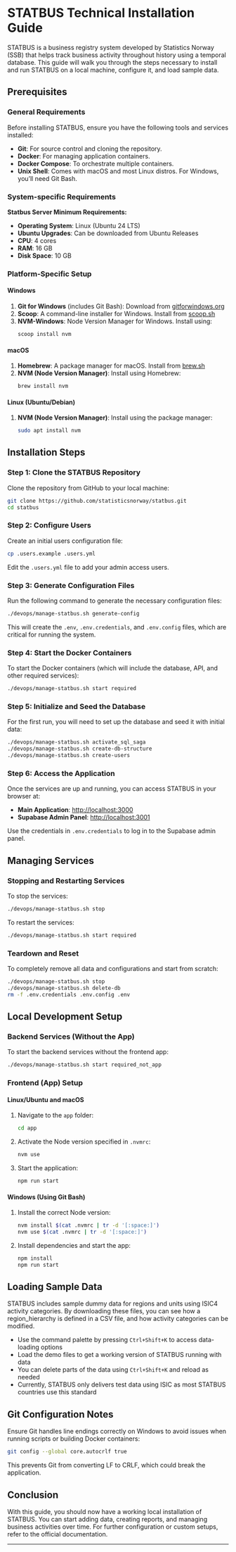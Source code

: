 # STATBUS Technical Installation Guide

STATBUS is a business registry system developed by Statistics Norway (SSB) that helps track business activity throughout history using a temporal database. This guide will walk you through the steps necessary to install and run STATBUS on a local machine, configure it, and load sample data.

## Prerequisites

### General Requirements

Before installing STATBUS, ensure you have the following tools and services installed:

- **Git**: For source control and cloning the repository.
- **Docker**: For managing application containers.
- **Docker Compose**: To orchestrate multiple containers.
- **Unix Shell**: Comes with macOS and most Linux distros. For Windows, you’ll need Git Bash.

### System-specific Requirements

**Statbus Server Minimum Requirements:**

- **Operating System**: Linux (Ubuntu 24 LTS)
- **Ubuntu Upgrades**: Can be downloaded from Ubuntu Releases
- **CPU**: 4 cores
- **RAM**: 16 GB
- **Disk Space**: 10 GB

### Platform-Specific Setup

#### Windows

1. **Git for Windows** (includes Git Bash): Download from [gitforwindows.org](https://gitforwindows.org/)
2. **Scoop**: A command-line installer for Windows. Install from [scoop.sh](https://scoop.sh/)
3. **NVM-Windows**: Node Version Manager for Windows. Install using:
   ```bash
   scoop install nvm
   ```

#### macOS

1. **Homebrew**: A package manager for macOS. Install from [brew.sh](https://brew.sh/)
2. **NVM (Node Version Manager)**: Install using Homebrew:
   ```bash
   brew install nvm
   ```

#### Linux (Ubuntu/Debian)

1. **NVM (Node Version Manager)**: Install using the package manager:
   ```bash
   sudo apt install nvm
   ```

## Installation Steps

### Step 1: Clone the STATBUS Repository

Clone the repository from GitHub to your local machine:
```bash
git clone https://github.com/statisticsnorway/statbus.git
cd statbus
```

### Step 2: Configure Users

Create an initial users configuration file:
```bash
cp .users.example .users.yml
```
Edit the `.users.yml` file to add your admin access users.

### Step 3: Generate Configuration Files

Run the following command to generate the necessary configuration files:
```bash
./devops/manage-statbus.sh generate-config
```
This will create the `.env`, `.env.credentials`, and `.env.config` files, which are critical for running the system.

### Step 4: Start the Docker Containers

To start the Docker containers (which will include the database, API, and other required services):
```bash
./devops/manage-statbus.sh start required
```

### Step 5: Initialize and Seed the Database

For the first run, you will need to set up the database and seed it with initial data:
```bash
./devops/manage-statbus.sh activate_sql_saga
./devops/manage-statbus.sh create-db-structure
./devops/manage-statbus.sh create-users
```

### Step 6: Access the Application

Once the services are up and running, you can access STATBUS in your browser at:

- **Main Application**: [http://localhost:3000](http://localhost:3000)
- **Supabase Admin Panel**: [http://localhost:3001](http://localhost:3001)

Use the credentials in `.env.credentials` to log in to the Supabase admin panel.

## Managing Services

### Stopping and Restarting Services

To stop the services:
```bash
./devops/manage-statbus.sh stop
```

To restart the services:
```bash
./devops/manage-statbus.sh start required
```

### Teardown and Reset

To completely remove all data and configurations and start from scratch:
```bash
./devops/manage-statbus.sh stop
./devops/manage-statbus.sh delete-db
rm -f .env.credentials .env.config .env
```

## Local Development Setup

### Backend Services (Without the App)

To start the backend services without the frontend app:
```bash
./devops/manage-statbus.sh start required_not_app
```

### Frontend (App) Setup

#### Linux/Ubuntu and macOS

1. Navigate to the `app` folder:
   ```bash
   cd app
   ```

2. Activate the Node version specified in `.nvmrc`:
   ```bash
   nvm use
   ```

3. Start the application:
   ```bash
   npm run start
   ```

#### Windows (Using Git Bash)

1. Install the correct Node version:
   ```bash
   nvm install $(cat .nvmrc | tr -d '[:space:]')
   nvm use $(cat .nvmrc | tr -d '[:space:]')
   ```

2. Install dependencies and start the app:
   ```bash
   npm install
   npm run start
   ```

## Loading Sample Data

STATBUS includes sample dummy data for regions and units using ISIC4 activity categories. By downloading these files, you can see how a region_hierarchy is defined in a CSV file, and how activity categories can be modified.

- Use the command palette by pressing `Ctrl+Shift+K` to access data-loading options
- Load the demo files to get a working version of STATBUS running with data
- You can delete parts of the data using `Ctrl+Shift+K` and reload as needed
- Currently, STATBUS only delivers test data using ISIC as most STATBUS countries use this standard

## Git Configuration Notes

Ensure Git handles line endings correctly on Windows to avoid issues when running scripts or building Docker containers:
```bash
git config --global core.autocrlf true
```
This prevents Git from converting LF to CRLF, which could break the application.

## Conclusion

With this guide, you should now have a working local installation of STATBUS. You can start adding data, creating reports, and managing business activities over time. For further configuration or custom setups, refer to the official documentation.

---

